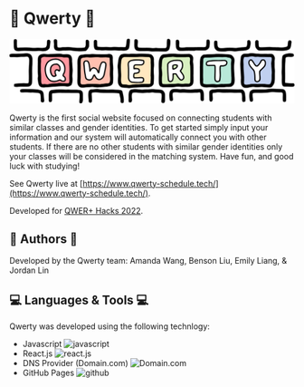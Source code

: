 # 🌈 Qwerty 🌈

![qwerty logo](https://raw.githubusercontent.com/bliutech/qwerty/main/frontend/src/files/logo-whole.png)

Qwerty is the first social website focused on connecting students with similar classes and gender identities. To get started simply input your information and our system
will automatically connect you with other students. If there are no other students with similar gender identities only your classes will be considered in the matching system. Have fun, and good luck with studying!

See Qwerty live at [https://www.qwerty-schedule.tech/](https://www.qwerty-schedule.tech/).

Developed for [QWER+ Hacks 2022](https://www.qwerhacks.com/).

## 📝 Authors 📝

Developed by the Qwerty team: Amanda Wang, Benson Liu, Emily Liang, & Jordan Lin

## 💻 Languages & Tools 💻

Qwerty was developed using the following technlogy:
 - Javascript <img src="https://seeklogo.com/images/J/javascript-logo-8892AEFCAC-seeklogo.com.png" alt="javascript" width="30px"/>
 - React.js <img src="https://cdn4.iconfinder.com/data/icons/logos-3/600/React.js_logo-512.png" alt="react.js" width="30px"/>
 - DNS Provider (Domain.com) <img src="https://i.pinimg.com/originals/4f/74/d3/4f74d364da34f030303b7065fe431afc.jpg" alt="Domain.com" width="30px"/>
 - GitHub Pages <img src="https://github.githubassets.com/images/modules/logos_page/GitHub-Mark.png" alt="github" width="30px"/>
 
